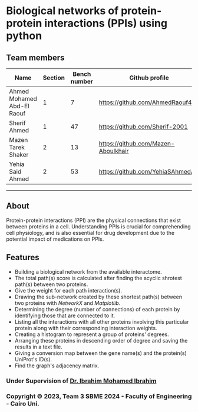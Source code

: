 # Biological networks of protein-protein interactions (PPIs) using python

## Team members
Name| Section | Bench number | Github profile
--- | --- | --- | --- |
Ahmed Mohamed Abd-El Raouf | 1 | 7 | https://github.com/AhmedRaouf481
Sherif Ahmed  | 1 | 47 | https://github.com/Sherif-2001
Mazen Tarek Shaker | 2 | 13 | https://github.com/Mazen-Aboulkhair
Yehia Said Ahmed | 2 | 53 | https://github.com/YehiaSAhmed/
___
## About
Protein-protein interactions (PPI) are the physical connections that exist between proteins in a cell. Understanding PPIs is crucial for comprehending cell physiology, and is also essential for drug development due to the potential impact of medications on PPIs.
## Features
* Building a biological network from the available interactome.
* The total path(s) score is calculated after finding the acyclic shrotest path(s) between two proteins.
* Give the weight for each path interaction(s).
* Drawing the sub-network created by these shortest path(s) between two proteins with *NetworkX* and *Matplotlib*.
* Determining the degree (number of connections) of each protein by identifying those that are connected to it.
* Listing all the interactions with all other proteins involving this particular protein along with their corresponding interaction weights.
* Creating a histogram to represent a group of proteins' degrees.
* Arranging these proteins in descending order of degree and saving the results in a text file.
* Giving a conversion map between the gene name(s) and the protein(s) UniProt's ID(s).
* Find the graph's adjacency matrix.

### Under Supervision of [Dr. Ibrahim Mohamed Ibrahim](https://github.com/Ibrahim-Youssef)
### Copyright © 2023, Team 3 SBME 2024 - Faculty of Engineering - Cairo Uni. 
